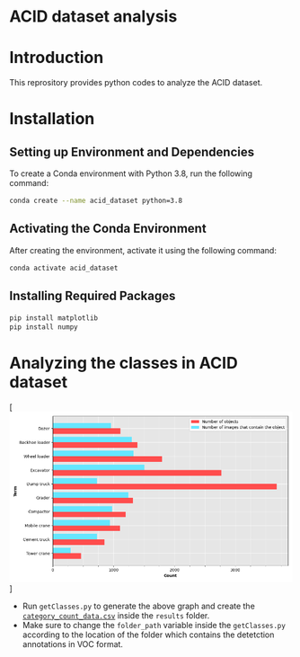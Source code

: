 # ACID dataset analysis

# Introduction
This reprository provides python codes to analyze the ACID dataset.

# Installation
## Setting up Environment and Dependencies

To create a Conda environment with Python 3.8, run the following command:

```bash
conda create --name acid_dataset python=3.8
```

## Activating the Conda Environment
After creating the environment, activate it using the following command:

```bash
conda activate acid_dataset
```
## Installing Required Packages

```bash
pip install matplotlib
pip install numpy
```
# Analyzing the classes in ACID dataset

[![Number of classes](results/Count%20of%20classes.png)]

- Run `getClasses.py` to generate the above graph and create the [`category_count_data.csv`](results/category_count_data.csv) inside the `results` folder.
- Make sure to change the `folder_path` variable inside the `getClasses.py` according to the location of the folder which contains the detetction annotations in VOC format.